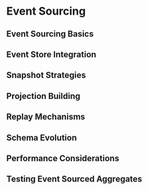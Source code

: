 # Event Sourcing

## Event Sourcing Basics
## Event Store Integration
## Snapshot Strategies
## Projection Building
## Replay Mechanisms
## Schema Evolution
## Performance Considerations
## Testing Event Sourced Aggregates
